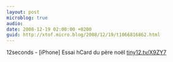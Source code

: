 ```yaml
---
layout: post
microblog: true
audio: 
date: 2008-12-19 02:00:00 +0200
guid: http://xtof.micro.blog/2008/12/19/t1066816862.html
---
```

12seconds - [iPhone] Essai hCard du père noël [tiny12.tv/X9ZY7](http://tiny12.tv/X9ZY7)
